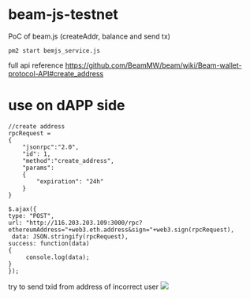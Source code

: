 # beam-js-testnet
PoC of beam.js (createAddr, balance and send tx)

```pm2 start bemjs_service.js```

full api reference https://github.com/BeamMW/beam/wiki/Beam-wallet-protocol-API#create_address

# use on dAPP side
```
//create address
rpcRequest = 
{
	"jsonrpc":"2.0", 
	"id": 1,
	"method":"create_address", 
	"params":
	{
		"expiration": "24h"
	}
}
 
$.ajax({
type: "POST",
url: "http://116.203.203.109:3000/rpc?ethereumAddress="+web3.eth.address&sign="+web3.sign(rpcRequest),
 data: JSON.stringify(rpcRequest),
success: function(data)
{
     console.log(data);
}
});
```


try to send txid from address of incorrect user 
![](https://screenshots.wpmix.net/chrome_5PBv1XvEBsvGdmbktY0oRyGih35LCp2V.png)
